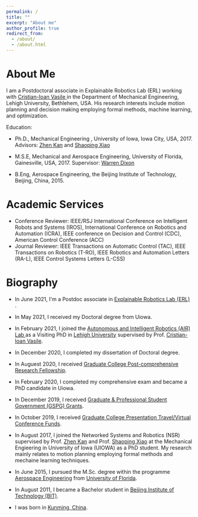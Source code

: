 ```yaml
---
permalink: /
title: ""
excerpt: "About me"
author_profile: true
redirect_from: 
  - /about/
  - /about.html
---
```


About Me
======
I am a Postdoctoral associate in Explainable Robotics Lab (ERL) working with <a href="https://cristianvasile.com/">Cristian-Ioan Vasile </a>
in the Department of Mechanical Engineering, Lehigh University, Bethlehem, USA. His research interests include motion planning and decision making employing formal methods, machine learning, and optimization. 

Education:

* <p> Ph.D., Mechanical Engineering , University of Iowa, Iowa City, USA, 2017. 
  Advisors: <a href="http://staff.ustc.edu.cn/~zkan/">Zhen Kan</a> and <a href="https://www.engineering.uiowa.edu/faculty-staff/shaoping-xiao">Shaoping Xiao</a></p>
* <p> M.S.E, Mechanical and Aerospace Engineering, University of Florida, Gainesville, USA, 2017. 
  Supervisor: <a href="https://mae.ufl.edu/people/profiles/warren-dixon/">Warren Dixon</a> </p>
* <p> B.Eng, Aerospace Engineering, the Beijing Institute of Technology, Beijing, China, 2015. </p>

Academic Services
======
* Conference Reviewer:  IEEE/RSJ International Conference on Intelligent Robots and Systems (IROS), International Conference on Robotics and Automation (ICRA),  IEEE conference on Decision and Control (CDC),  American Control Conference (ACC)
* Journal Reviewer:  IEEE Transactions on Automatic Control (TAC),  IEEE Transactions on Robotics (T-RO), IEEE Robotics and Automation Letters (RA-L),  IEEE Control Systems Letters (L-CSS)

Biography
======
* <p>In June 2021, I'm a Postdoc associate in <a href="https://cristianvasile.com/">Explainable Robotics Lab (ERL) </a>.   </p>
* <p>In May 2021, I received my Doctoral degree from Uiowa.  </p>
* <p>In February 2021, I joined the <a href="https://wordpress.lehigh.edu/robotics/">Autonomous and Intelligent Robotics (AIR) Lab </a> as a Visiting PhD in <a href="https://www1.lehigh.edu/">Lehigh University</a> supervised by Prof. <a href="https://scholar.google.com/citations?user=EOe-YRwAAAAJ&hl=en&oi=ao">Cristian-Ioan Vasile</a>.  </p>
* <p>In December 2020, I completed my dissertation of Doctoral degree.  </p>
* <p>In Auguest 2020, I received <a href="https://www.grad.uiowa.edu/funding/fellowships/internal/post-comp"> Graduate College Post-comprehensive Research Fellowship</a>. </p>
* <p>In February 2020, I completed my comprehensive exam and became a PhD candidate in Uiowa. </p>
* <p>In December 2019, I received <a href="https://gpsg.uiowa.edu/grants-for-students/"> Graduate & Professional Student Government (GSPG) Grants</a>. </p>
* <p>In October 2019, I received <a href="https://gss.grad.uiowa.edu/funding/gss-travel-funds/">Graduate College Presentation Travel/Virtual Conference Funds</a>. </p>
* <p>In August 2017, I joined the Networked Systems and Robotics (NSR) supervised by Prof. <a href="http://staff.ustc.edu.cn/~zkan/">Zhen Kan</a> and Prof. <a href="https://www.engineering.uiowa.edu/faculty-staff/shaoping-xiao">Shaoping Xiao</a> at the Mechanical Engieering in University of Iowa (UIOWA) as a PhD student. My research mainly relates to motion planning employing formal methods and mechaine learning techniques</a>. </p>
* <p>In June 2015, I pursued the M.Sc. degree within the programme <a href="https://catalog.ufl.edu/UGRD/colleges-schools/UGENG/ARO_BSAE/">Aerospace Engineering</a> from <a href="http://www.ufl.edu">University of Florida</a>. </p>
* <p>In August 2011, I became a Bachelor student in <a href="https://english.bit.edu.cn/">Beijing Institute of Technology (BIT)</a>.  </p>
* <p>I was born in <a href="https://en.wikipedia.org/wiki/Kunming">Kunming, China</a>.  </p>

